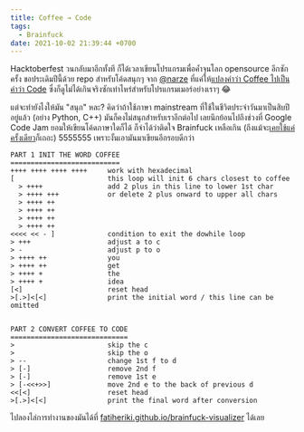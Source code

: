 ```yaml
---
title: Coffee → Code
tags:
  - Brainfuck
date: 2021-10-02 21:39:44 +0700
---
```


Hacktoberfest วนกลับมาอีกทั้งที ก็ได้เวลาเขียนโปรแกรมเพื่อค้ำจุนโลก opensource อีกซักครั้ง ขอประเดิมปีนี้ด้วย repo สำหรับโค้ดสนุกๆ จาก [@narze][] ที่แค่ให้[แปลงคำว่า Coffee ไปเป็นคำว่า Code][coffee to code repo] ซึ่งก็ดูไม่ได้เกินจริงซักเท่าไหร่สำหรับโปรแกรมเมอร์อย่างเราๆ 😂

แต่จะทำยังไงให้มัน "สนุก" หละ? คิดว่าถ้าใช้ภาษา mainstream ที่ใช้ในชีวิตประจำวันมาเป็นสิบปีอยู่แล้ว (อย่าง Python, C++) มันก็คงไม่สนุกสำหรับเราอีกต่อไป เลยนึกย้อนไปถึงช่วงที่ Google Code Jam ยอมให้เขียนโค้ดภาษาใดก็ได้ ก็จำได้ว่าติดใจ Brainfuck เหลือเกิน (ถึงแม้จะ[เคยใช้แค่ครั้งเดียว][self code jam brainfuck]ก็เถอะ) 5555555 เพราะงั้นเอามันมาเขียนอีกรอบดีกว่า

```
PART 1 INIT THE WORD COFFEE
===========================
++++ ++++ ++++ ++++     work with hexadecimal
[                       this loop will init 6 chars closest to coffee
  > ++++                add 2 plus in this line to lower 1st char
  > ++++ +++            or delete 2 plus onward to upper all chars
  > ++++ ++
  > ++++ ++
  > ++++ ++
  > ++++ ++
<<<< << - ]             condition to exit the dowhile loop
> +++                   adjust a to c
> -                     adjust p to o
> ++++ ++               you
> ++++ ++               get
> ++++ +                the
> ++++ +                idea
[<]                     reset head
>[.>]<[<]               print the initial word / this line can be omitted


PART 2 CONVERT COFFEE TO CODE
=============================
>                       skip the c
>                       skip the o
> --                    change 1st f to d
> [-]                   remove 2nd f
> [-]                   remove 1st e
> [-<<+>>]              move 2nd e to the back of previous d
<<[<]                   reset head
>[.>]<[<]               print the final word after conversion
```

ไปลองไล่การทำงานของมันได้ที่ [fatiheriki.github.io/brainfuck-visualizer][visualize brainfuck] ได้เลย


[self code jam brainfuck]: /2016/04/10/code-jam-2016-qualification.html

[@narze]: //twitter.com/narze

[coffee to code repo]: //github.com/narze/coffee-to-code/
[visualize brainfuck]:  //fatiherikli.github.io/brainfuck-visualizer/#KysrKyArKysrICsrKysgKysrKwpbCiAgPiArKysrCiAgPiArKysrICsrKwogID4gKysrKyArKwogID4gKysrKyArKwogID4gKysrKyArKwogID4gKysrKyArKwo8PDw8IDw8IC0gXQo+ICsrKwo+IC0KPiArKysrICsrCj4gKysrKyArKwo+ICsrKysgKwo+ICsrKysgKwpbPF0KPlsuPl08WzxdCgoKPgo+Cj4gLS0KPiBbLV0KPiBbLV0KPiBbLTw8Kz4+XQo8PFs8XQo+Wy4+XTxbPF0=

